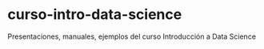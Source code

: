 # curso-intro-data-science
Presentaciones, manuales, ejemplos del curso Introducción a Data Science
